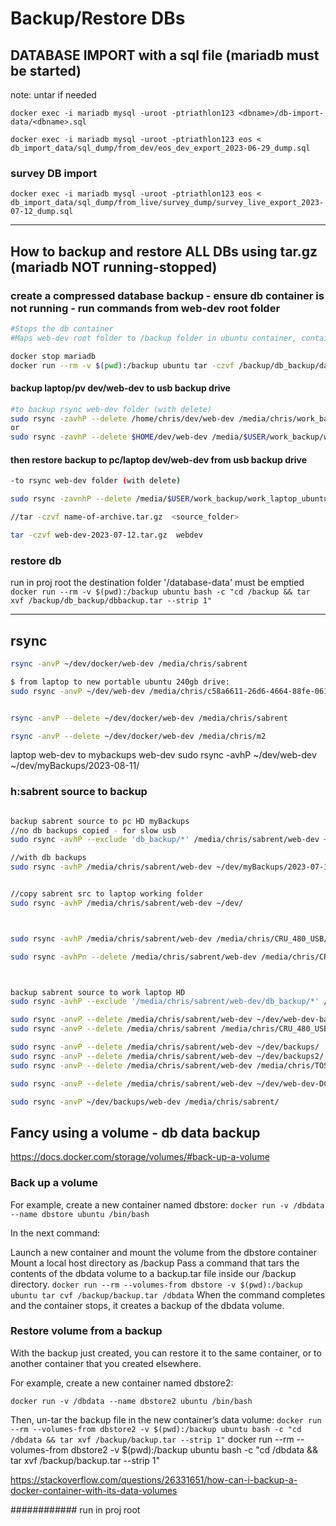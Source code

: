 # Backup/Restore DBs

## DATABASE IMPORT with a sql file (mariadb must be started)

note: untar if needed

`docker exec -i mariadb mysql -uroot -ptriathlon123 <dbname>/db-import-data/<dbname>.sql`

`docker exec -i mariadb mysql -uroot -ptriathlon123 eos < db_import_data/sql_dump/from_dev/eos_dev_export_2023-06-29_dump.sql`

### survey DB import
`docker exec -i mariadb mysql -uroot -ptriathlon123 eos < db_import_data/sql_dump/from_live/survey_dump/survey_live_export_2023-07-12_dump.sql`


---

## How to backup and restore ALL DBs using tar.gz (mariadb NOT running-stopped)


### create a compressed database backup - ensure db container is not running - run commands from web-dev root folder


```bash
#Stops the db container
#Maps web-dev root folder to /backup folder in ubuntu container, container runs, then executes tar command <destination file> <source folder>

docker stop mariadb
docker run --rm -v $(pwd):/backup ubuntu tar -czvf /backup/db_backup/database-data_backup_2023_08_12.tar.gz backup/database-data
```

#### backup laptop/pv dev/web-dev to usb backup drive

```bash
#to backup rsync web-dev folder (with delete)
sudo rsync -zavhP --delete /home/chris/dev/web-dev /media/chris/work_backup/work_laptop_ubuntu_20/current_web_dev/
or
sudo rsync -zavhP --delete $HOME/dev/web-dev /media/$USER/work_backup/work_laptop_ubuntu_20/current_web_dev/
```


#### then restore backup to pc/laptop dev/web-dev from usb backup drive

```bash
-to rsync web-dev folder (with delete)

sudo rsync -zavnhP --delete /media/$USER/work_backup/work_laptop_ubuntu_20/current_web_dev/web-dev $HOME/dev/ 
```

```bash
//tar -czvf name-of-archive.tar.gz  <source_folder>

tar -czvf web-dev-2023-07-12.tar.gz  webdev
```

### restore db

run in proj root
the destination folder '/database-data' must be emptied
`docker run --rm -v $(pwd):/backup ubuntu bash -c "cd /backup && tar xvf /backup/db_backup/dbbackup.tar --strip 1"`

---

## rsync

```bash
rsync -anvP ~/dev/docker/web-dev /media/chris/sabrent

$ from laptop to new portable ubuntu 240gb drive:
sudo rsync -anvP ~/dev/web-dev /media/chris/c58a6611-26d6-4664-88fe-061ce88d197b/home/chris/dev


rsync -anvP --delete ~/dev/docker/web-dev /media/chris/sabrent

rsync -anvP --delete ~/dev/docker/web-dev /media/chris/m2
```


laptop web-dev to mybackups web-dev
sudo rsync -avhP ~/dev/web-dev ~/dev/myBackups/2023-08-11/

### h:sabrent source to backup

```BASH

backup sabrent source to pc HD myBackups
//no db backups copied - for slow usb
sudo rsync -avhP --exclude 'db_backup/*' /media/chris/sabrent/web-dev ~/dev/myBackups/2023-07-10/

//with db backups
sudo rsync -avhP /media/chris/sabrent/web-dev ~/dev/myBackups/2023-07-11/


//copy sabrent src to laptop working folder
sudo rsync -avhP /media/chris/sabrent/web-dev ~/dev/



sudo rsync -avhP /media/chris/sabrent/web-dev /media/chris/CRU_480_USB/myBackups/2023-07-10_2/

sudo rsync -avhPn --delete /media/chris/sabrent/web-dev /media/chris/CRU_480_USB/



backup sabrent source to work laptop HD
sudo rsync -avhP --exclude '/media/chris/sabrent/web-dev/db_backup/*' /media/chris/sabrent/web-dev ~/dev/myBackups/2023-07-10_3/

sudo rsync -anvP --delete /media/chris/sabrent/web-dev ~/dev/web-dev-backups/2/
sudo rsync -anvP --delete /media/chris/sabrent /media/chris/CRU_480_USB/

sudo rsync -anvP --delete /media/chris/sabrent/web-dev ~/dev/backups/
sudo rsync -anvP --delete /media/chris/sabrent/web-dev ~/dev/backups2/
sudo rsync -anvP --delete /media/chris/sabrent/web-dev /media/chris/TOSH_USB

sudo rsync -anvP --delete /media/chris/sabrent/web-dev ~/dev/web-dev-DC-v1

sudo rsync -anvP ~/dev/backups/web-dev /media/chris/sabrent/
```

## Fancy using a volume - db data backup

<https://docs.docker.com/storage/volumes/#back-up-a-volume>

### Back up a volume

For example, create a new container named dbstore:
`docker run -v /dbdata --name dbstore ubuntu /bin/bash`

In the next command:

Launch a new container and mount the volume from the dbstore container
Mount a local host directory as /backup
Pass a command that tars the contents of the dbdata volume to a backup.tar file inside our /backup directory.
`docker run --rm --volumes-from dbstore -v $(pwd):/backup ubuntu tar cvf /backup/backup.tar /dbdata`
When the command completes and the container stops, it creates a backup of the dbdata volume.

### Restore volume from a backup

With the backup just created, you can restore it to the same container, or to another container that you created elsewhere.

For example, create a new container named dbstore2:

`docker run -v /dbdata --name dbstore2 ubuntu /bin/bash`

Then, un-tar the backup file in the new container’s data volume:
`docker run --rm --volumes-from dbstore2 -v $(pwd):/backup ubuntu bash -c "cd /dbdata && tar xvf /backup/backup.tar --strip 1"`
docker run --rm --volumes-from dbstore2 -v $(pwd):/backup ubuntu bash -c "cd /dbdata && tar xvf /backup/backup.tar --strip 1"

<https://stackoverflow.com/questions/26331651/how-can-i-backup-a-docker-container-with-its-data-volumes>

############
run in proj root
